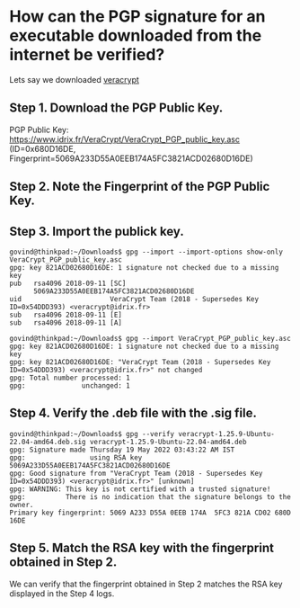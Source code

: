 # How can the PGP signature for an executable downloaded from the internet be verified?

Lets say we downloaded [veracrypt](https://www.veracrypt.fr/en/Downloads.html)

## Step 1. Download the PGP Public Key.

PGP Public Key: https://www.idrix.fr/VeraCrypt/VeraCrypt_PGP_public_key.asc (ID=0x680D16DE, Fingerprint=5069A233D55A0EEB174A5FC3821ACD02680D16DE)

## Step 2. Note the Fingerprint of the PGP Public Key.

## Step 3. Import the publick key.

```
govind@thinkpad:~/Downloads$ gpg --import --import-options show-only VeraCrypt_PGP_public_key.asc 
gpg: key 821ACD02680D16DE: 1 signature not checked due to a missing key
pub   rsa4096 2018-09-11 [SC]
      5069A233D55A0EEB174A5FC3821ACD02680D16DE
uid                      VeraCrypt Team (2018 - Supersedes Key ID=0x54DDD393) <veracrypt@idrix.fr>
sub   rsa4096 2018-09-11 [E]
sub   rsa4096 2018-09-11 [A]

govind@thinkpad:~/Downloads$ gpg --import VeraCrypt_PGP_public_key.asc 
gpg: key 821ACD02680D16DE: 1 signature not checked due to a missing key
gpg: key 821ACD02680D16DE: "VeraCrypt Team (2018 - Supersedes Key ID=0x54DDD393) <veracrypt@idrix.fr>" not changed
gpg: Total number processed: 1
gpg:              unchanged: 1
```

## Step 4. Verify the .deb file with the .sig file.

```
govind@thinkpad:~/Downloads$ gpg --verify veracrypt-1.25.9-Ubuntu-22.04-amd64.deb.sig veracrypt-1.25.9-Ubuntu-22.04-amd64.deb
gpg: Signature made Thursday 19 May 2022 03:43:22 AM IST
gpg:                using RSA key 5069A233D55A0EEB174A5FC3821ACD02680D16DE
gpg: Good signature from "VeraCrypt Team (2018 - Supersedes Key ID=0x54DDD393) <veracrypt@idrix.fr>" [unknown]
gpg: WARNING: This key is not certified with a trusted signature!
gpg:          There is no indication that the signature belongs to the owner.
Primary key fingerprint: 5069 A233 D55A 0EEB 174A  5FC3 821A CD02 680D 16DE
```

## Step 5. Match the RSA key with the fingerprint obtained in Step 2.

We can verify that the fingerprint obtained in Step 2 matches the RSA key displayed in the Step 4 logs.
